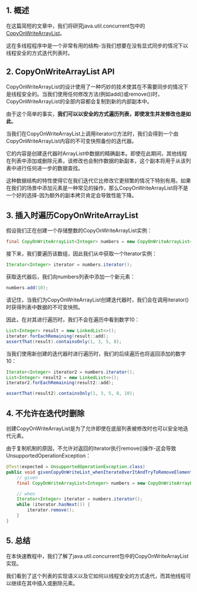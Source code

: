 ## 1. 概述

在这篇简短的文章中，我们将研究java.util.concurrent包中的[CopyOnWriteArrayList](https://docs.oracle.com/en/java/javase/11/docs/api/java.base/java/util/concurrent/CopyOnWriteArrayList.html)。

这在多线程程序中是一个非常有用的结构-当我们想要在没有显式同步的情况下以线程安全的方式迭代列表时。

## 2. CopyOnWriteArrayList API

CopyOnWriteArrayList的设计使用了一种巧妙的技术使其在不需要同步的情况下是线程安全的。当我们使用任何修改方法(例如add()或remove())时，CopyOnWriteArrayList的全部内容都会复制到新的内部副本中。

由于这个简单的事实，**我们可以以安全的方式遍历列表，即使发生并发修改也是如此**。

当我们在CopyOnWriteArrayList上调用iterator()方法时，我们会得到一个由CopyOnWriteArrayList内容的不可变快照备份的迭代器。

它的内容是创建迭代器时ArrayList中数据的精确副本。即使在此期间，其他线程在列表中添加或删除元素，该修改也会制作数据的新副本，这个副本将用于从该列表中进行任何进一步的数据查找。

这种数据结构的特性使得它在我们迭代它比修改它更频繁的情况下特别有用。如果在我们的场景中添加元素是一种常见的操作，那么CopyOnWriteArrayList将不是一个好的选择-因为额外的副本拷贝肯定会导致性能下降。

## 3. 插入时遍历CopyOnWriteArrayList

假设我们正在创建一个存储整数的CopyOnWriteArrayList实例：

```java
final CopyOnWriteArrayList<Integer> numbers = new CopyOnWriteArrayList<>(new Integer[]{1, 3, 5, 8});
```

接下来，我们要遍历该数组，因此我们从中获取一个Iterator实例：

```java
Iterator<Integer> iterator = numbers.iterator();
```

获取迭代器后，我们向numbers列表中添加一个新元素：

```java
numbers.add(10);
```

请记住，当我们为CopyOnWriteArrayList创建迭代器时，我们会在调用iterator()时获得列表中数据的不可变快照。

因此，在对其进行遍历时，我们不会在遍历中看到数字10：

```java
List<Integer> result = new LinkedList<>();
iterator.forEachRemaining(result::add);
assertThat(result).containsOnly(1, 3, 5, 8);
```

当我们使用新创建的迭代器时进行遍历时，我们的后续遍历也将返回添加的数字10：

```java
Iterator<Integer> iterator2 = numbers.iterator();
List<Integer> result2 = new LinkedList<>();
iterator2.forEachRemaining(result2::add);

assertThat(result2).containsOnly(1, 3, 5, 8, 10);
```

## 4. 不允许在迭代时删除

创建CopyOnWriteArrayList是为了允许即使在底层列表被修改时也可以安全地迭代元素。

由于复制机制的原因，不允许对返回的Iterator执行remove()操作-这会导致UnsupportedOperationException：

```java
@Test(expected = UnsupportedOperationException.class)
public void givenCopyOnWriteList_whenIterateOverItAndTryToRemoveElement_thenShouldThrowException() {
    // given
    final CopyOnWriteArrayList<Integer> numbers = new CopyOnWriteArrayList<>(new Integer[]{1, 3, 5, 8});

    // when
    Iterator<Integer> iterator = numbers.iterator();
    while (iterator.hasNext()) {
        iterator.remove();
    }
}
```

## 5. 总结

在本快速教程中，我们了解了java.util.concurrent包中的CopyOnWriteArrayList实现。

我们看到了这个列表的实现语义以及它如何以线程安全的方式迭代，而其他线程可以继续在其中插入或删除元素。